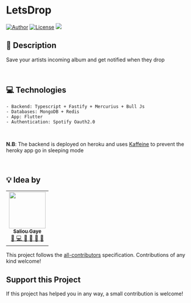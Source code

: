 # LetsDrop
[![Author](https://img.shields.io/badge/Author-Saliou%20Gaye-blue)](https://github.com/saliougaye)
[![License](https://img.shields.io/badge/license-MIT-green)](https://github.com/saliougaye/letsdrop/blob/main/LICENSE.md)
![](https://badgen.net/badge/Open%20Source%20%3F/Yes/blue?icon=github)  



## 📖 Description
Save your artists incoming album and get notified when they drop 


<br/>

## 💻 Technologies
```
- Backend: Typescript + Fastify + Mercurius + Bull Js
- Databases: MongoDB + Redis
- App: Flutter
- Authentication: Spotify Oauth2.0
```

<br/>

**N.B**: The backend is deployed on heroku and uses [Kaffeine](https://github.com/RomainButteaud/Kaffeine) to prevent the heroky app go in sleeping mode

<br/>

## 💡 Idea by

<!-- markdownlint-disable -->
<table>
  <tr>
    <td align="center">
        <a href="https://github.com/saliougaye">
            <img src="https://avatars.githubusercontent.com/u/72109418?v=4" width="100px;" alt=""/>
            <br />
            <sub>
                <b>Saliou Gaye</b>
            </sub>
        </a>
        <br />
        <a href="#" title="Ideas, Planning, & Feedback">
            🤔
        </a>
        <a href="#" title="Code">
            💻
        </a>
        <a href="#" title="Reviewed Pull Requests">
            👀
        </a> 
        <a href="#" title="Documentation">
            📖
        </a>
        <a href="#" title="Bug Reports">
            🐛
        </a> 
        <a href="#" title="Maintenance">
            🚧
        </a>
    </td>
</table>

This project follows the [all-contributors](https://github.com/all-contributors/all-contributors) specification. Contributions of any kind welcome!

## Support this Project
If this project has helped you in any way, a small contribution is welcome!